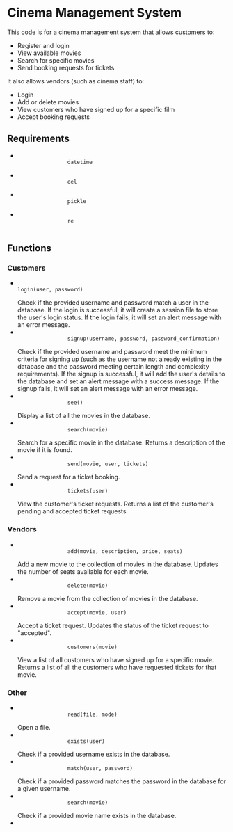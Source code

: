 <h1>
            Cinema Management System
          </h1>
          <p>
            This code is for a cinema management system that allows customers to:
          </p>
          <ul>
            <li>
              Register and login
            </li>
            <li>
              View available movies
            </li>
            <li>
              Search for specific movies
            </li>
            <li>
              Send booking requests for tickets
            </li>
          </ul>
          <p>
            It also allows vendors (such as cinema staff) to:
          </p>
          <ul>
            <li>
              Login
            </li>
            <li>
              Add or delete movies
            </li>
            <li>
              View customers who have signed up for a specific film
            </li>
            <li>
              Accept booking requests
            </li>
          </ul>
          <h2>
            Requirements
          </h2>
          <ul>
            <li>
              <code>
                datetime
              </code>
            </li>
            <li>
              <code>
                eel
              </code>
            </li>
            <li>
              <code>
                pickle
              </code>
            </li>
            <li>
              <code>
                re
              </code>
            </li>
          </ul>
          <h2>
            Functions
          </h2>
          <h3>
            Customers
          </h3>
          <ul>
            <li>
              <code>
login(user, password)
              </code>
              <br>
              Check if the provided username and password match a user in the database. If the login is successful, it will create a session file to store the user's login status. If the login fails, it will set an alert message with an error message.
            </li>
            <li>
              <code>
                signup(username, password, password_confirmation)
              </code>
              <br>
              Check if the provided username and password meet the minimum criteria for signing up (such as the username not already existing in the database and the password meeting certain length and complexity requirements). If the signup is successful, it will add the user's details to the database and set an alert message with a success message. If the signup fails, it will set an alert message with an error message.
            </li>
            <li>
              <code>
                see()
              </code>
              <br>
              Display a list of all the movies in the database.
            </li>
            <li>
              <code>
                search(movie)
              </code>
              <br>
              Search for a specific movie in the database. Returns a description of the movie if it is found.
            </li>
            <li>
              <code>
                send(movie, user, tickets)
              </code>
              <br>
              Send a request for a ticket booking.
            </li>
            <li>
              <code>
                tickets(user)
              </code>
              <br>
              View the customer's ticket requests. Returns a list of the customer's pending and accepted ticket requests.
            </li>
          </ul>
          <h3>
            Vendors
          </h3>
          <ul>
            <li>
              <code>
                add(movie, description, price, seats)
              </code>
              <br>
              Add a new movie to the collection of movies in the database. Updates the number of seats available for each movie.
            </li>
            <li>
              <code>
                delete(movie)
              </code>
              <br>
              Remove a movie from the collection of movies in the database.
            </li>
            <li>
              <code>
                accept(movie, user)
              </code>
              <br>
              Accept a ticket request. Updates the status of the ticket request to "accepted".
            </li>
            <li>
              <code>
                customers(movie)
              </code>
              <br>
              View a list of all customers who have signed up for a specific movie. Returns a list of all the customers who have requested tickets for that movie.
            </li>
          </ul>
          <h3>
            Other
          </h3>
          <ul>
            <li>
              <code>
                read(file, mode)
              </code>
              <br>
              Open a file.
            </li>
            <li>
              <code>
                exists(user)
              </code>
              <br>
              Check if a provided username exists in the database.
            </li>
            <li>
              <code>
                match(user, password)
              </code>
              <br>
              Check if a provided password matches the password in the database for a given username.
            </li>
            <li>
              <code>
                search(movie)
              </code>
              <br>
              Check if a provided movie name exists in the database.
            </li>
            <li>
            </li>
          </ul>
        </div>
      </div>
    </div>
